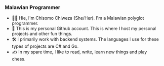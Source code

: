 ### Malawian Programmer

- 👋&#127997;  Hie, I'm Chisomo Chiweza (She/Her). I'm a Malawian polyglot programmer.
- 💖 This is my personal Github account. This is where I host my personal projects and other fun things. 
- 🛠️ I primarily work with backend systems. The languages I use for these types of projects are C# and Go. 
- ✍️ In my spare time, I like to read, write, learn new things and play chess.
